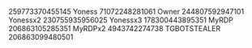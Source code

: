 259773370455145 Yoness
71072248281061 Owner
244807592947101 Yonessx2
230755935956025 Yonessx3
178300443895351 MyRDP
206863105285351 MyRDPx2
4943742274738 TGBOTSTEALER
206863099480501
